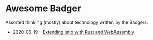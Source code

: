 # Awesome Badger

Assorted thinking (mostly) about technology written by the Badgers.

* 2020-06-19 - [Extending Istio with Rust and WebAssembly](./charypar/proxy-wasm-1)
